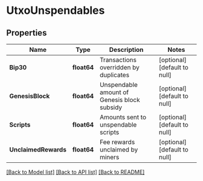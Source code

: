 # UtxoUnspendables

## Properties
Name | Type | Description | Notes
------------ | ------------- | ------------- | -------------
**Bip30** | **float64** | Transactions overridden by duplicates | [optional] [default to null]
**GenesisBlock** | **float64** | Unspendable amount of Genesis block subsidy | [optional] [default to null]
**Scripts** | **float64** | Amounts sent to unspendable scripts | [optional] [default to null]
**UnclaimedRewards** | **float64** | Fee rewards unclaimed by miners | [optional] [default to null]

[[Back to Model list]](../README.md#documentation-for-models) [[Back to API list]](../README.md#documentation-for-api-endpoints) [[Back to README]](../README.md)

